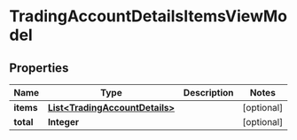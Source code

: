 # TradingAccountDetailsItemsViewModel

## Properties
Name | Type | Description | Notes
------------ | ------------- | ------------- | -------------
**items** | [**List&lt;TradingAccountDetails&gt;**](TradingAccountDetails.md) |  |  [optional]
**total** | **Integer** |  |  [optional]
